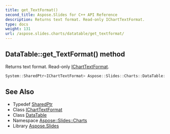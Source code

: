 ```yaml
---
title: get_TextFormat()
second_title: Aspose.Slides for C++ API Reference
description: Returns text format. Read-only IChartTextFormat.
type: docs
weight: 131
url: /aspose.slides.charts/datatable/get_textformat/
---
```

## DataTable::get_TextFormat() method


Returns text format. Read-only [IChartTextFormat](../../icharttextformat/).

```cpp
System::SharedPtr<IChartTextFormat> Aspose::Slides::Charts::DataTable::get_TextFormat() override
```

## See Also

* Typedef [SharedPtr](../../../system/sharedptr/)
* Class [IChartTextFormat](../../icharttextformat/)
* Class [DataTable](../)
* Namespace [Aspose::Slides::Charts](../../)
* Library [Aspose.Slides](../../../)